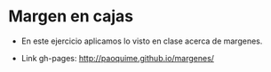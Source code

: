 # Margen en cajas

* En este ejercicio aplicamos lo visto en clase acerca de margenes.

* Link gh-pages: <http://paoquime.github.io/margenes/>

